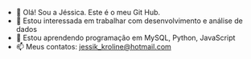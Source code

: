 - 👋 Olá! Sou a Jéssica. Este é o meu Git Hub.
- 👀 Estou interessada em trabalhar com desenvolvimento e análise de dados
- 🌱 Estou aprendendo programação em  MySQL, Python, JavaScript
- 📫 Meus contatos: jessik_kroline@hotmail.com

<!---
jessik1987/jessik1987 is a ✨ special ✨ repository because its `README.md` (this file) appears on your GitHub profile.
You can click the Preview link to take a look at your changes.
--->

